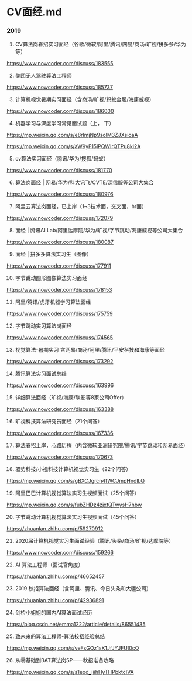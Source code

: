 # CV面经.md

### 2019
1. CV算法岗春招实习面经（谷歌/微软/阿里/腾讯/网易/商汤/旷视/拼多多/华为等）

https://www.nowcoder.com/discuss/183555

2. 美团无人驾驶算法工程师

https://www.nowcoder.com/discuss/185737

3. 计算机视觉暑期实习面经（含商汤/旷视/蚂蚁金服/海康威视）

https://www.nowcoder.com/discuss/186000

4. 机器学习与深度学习常见面试题（上， 下）

https://mp.weixin.qq.com/s/e8rlmjNp9solM3ZJXsioaA

https://mp.weixin.qq.com/s/aW9yF15lPQWIrQTPu8ki2A

5. cv算法实习面经（腾讯/华为/搜狐/蚂蚁）

https://www.nowcoder.com/discuss/181770

6. 算法岗面经 | 网易/华为/科大讯飞/CVTE/深信服等公司大集合

https://www.nowcoder.com/discuss/180976

7. 阿里云算法岗面经，已上岸（1~3技术面，交叉面，hr面）

https://www.nowcoder.com/discuss/172079

8. 面经 | 腾讯AI Lab/阿里达摩院/华为/旷视/字节跳动/海康威视等公司大集合

https://www.nowcoder.com/discuss/180087

9. 面经 | 拼多多算法实习生（图像）

https://www.nowcoder.com/discuss/177911

10. 字节跳动图形图像算法实习面经

https://www.nowcoder.com/discuss/178153

11. 阿里/腾讯/虎牙机器学习算法面经

https://www.nowcoder.com/discuss/175759

12. 字节跳动实习算法岗面经

https://www.nowcoder.com/discuss/174565

13. 视觉算法-暑期实习 含网易/商汤/阿里/腾讯/平安科技和海康等面经

https://www.nowcoder.com/discuss/173292

14. 腾讯算法实习面试总结

https://www.nowcoder.com/discuss/163996

15. 详细算法面经（旷视/海康/联影等8家公司Offer）

https://www.nowcoder.com/discuss/163388

16. 旷视科技算法研究员面经（21个问答）

https://www.nowcoder.com/discuss/167336

17. 算法春招上岸，心路历程（内含微软亚洲研究院/腾讯/字节跳动和网易面经）

https://www.nowcoder.com/discuss/170673

18. 驭势科技/小视科技计算机视觉实习生（22个问答）

https://mp.weixin.qq.com/s/gBXCJgrcn4fWCJmpHndlLQ

19. 阿里巴巴计算机视觉算法实习生视频面试（25个问答）

https://mp.weixin.qq.com/s/fubZHDz4zjxtQTwysH7hbw

20. 字节跳动计算机视觉算法实习生视频面试（45个问答）

https://zhuanlan.zhihu.com/p/59270912

21. 2020届计算机视觉实习生面试经验（腾讯/头条/商汤/旷视/达摩院等）

https://www.nowcoder.com/discuss/159266

22. AI 算法工程师（面试官角度）

https://zhuanlan.zhihu.com/p/46652457

23. 2019 秋招算法面经（含阿里、腾讯、今日头条和大疆公司）

https://zhuanlan.zhihu.com/p/42936891

24. 剑桥小姐姐的国内AI算法面试经历

https://blog.csdn.net/emma1222/article/details/86551435

25. 致未来的算法工程师-算法校招经验总结

https://mp.weixin.qq.com/s/veFsGOz1sK1JfJYJFUI0cQ

26. 从零基础到BAT算法岗SP——秋招准备攻略

https://mp.weixin.qq.com/s/s1eod_jiihHyTHPbktcIVA





